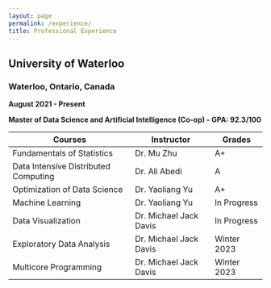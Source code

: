 ```yaml
---
layout: page
permalink: /experience/
title: Professional Experience
---
```


## University of Waterloo
### Waterloo, Ontario, Canada
**August 2021 - Present**

**<span style="text-align:left;">Master of Data Science and Artificial Intelligence (Co-op) - GPA: 92.3/100</span>**

| Courses | Instructor | Grades |
| ------- | ------ | ------|
| Fundamentals of Statistics | Dr. Mu Zhu | A+ |
| Data Intensive Distributed Computing | Dr. Ali Abedi | A |
| Optimization of Data Science | Dr. Yaoliang Yu | A+ |
| Machine Learning | Dr. Yaoliang Yu | In Progress |
| Data Visualization | Dr. Michael Jack Davis | In Progress |
| Exploratory Data Analysis | Dr. Michael Jack Davis | Winter 2023 |
| Multicore Programming | Dr. Michael Jack Davis | Winter 2023 |